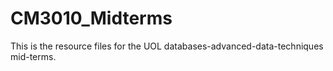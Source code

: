 # CM3010_Midterms
This is the resource files for the UOL databases-advanced-data-techniques mid-terms.
